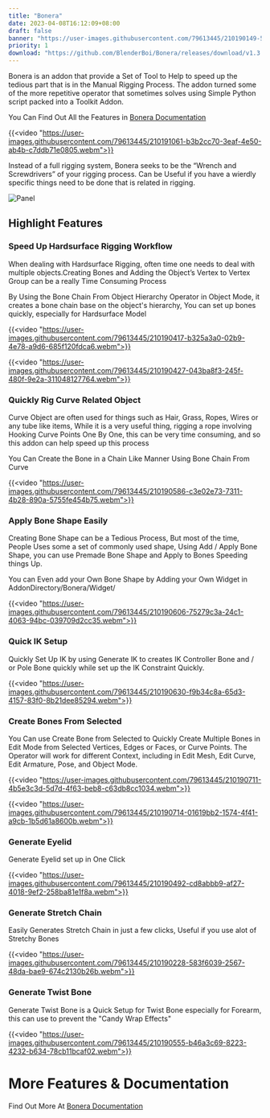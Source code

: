 ```yaml
---
title: "Bonera"
date: 2023-04-08T16:12:09+08:00
draft: false
banner: "https://user-images.githubusercontent.com/79613445/210190149-550c8269-55b4-4ecc-9057-e864ae49279e.png"
priority: 1
download: "https://github.com/BlenderBoi/Bonera/releases/download/v1.3.1/Bonera-1.3.1.zip"
---
```



<!-- ![Banner](https://user-images.githubusercontent.com/79613445/210190149-550c8269-55b4-4ecc-9057-e864ae49279e.png) -->

Bonera is an addon that provide a Set of Tool to Help to speed up the tedious part that is in the Manual Rigging Process.
The addon turned some of the more repetitive operator that sometimes solves using Simple Python script packed into a Toolkit Addon.

You Can Find Out All the Features in [Bonera Documentation](https://boneradocumentation.readthedocs.io/en/latest/index.html)



<!-- [BoneraDemo.webm](https://user-images.githubusercontent.com/79613445/210191061-b3b2cc70-3eaf-4e50-ab4b-c7ddb71e0805.webm) -->

{{<video "https://user-images.githubusercontent.com/79613445/210191061-b3b2cc70-3eaf-4e50-ab4b-c7ddb71e0805.webm">}}



Instead of a full rigging system, Bonera seeks to be the “Wrench and Screwdrivers” of your rigging process. Can be Useful if you have a wierdly specific things need to be done that is related in rigging.

![Panel](https://user-images.githubusercontent.com/79613445/210190159-f23afffc-53a3-4cf4-ae17-6fb2c4041e8b.png)


## Highlight Features

### Speed Up Hardsurface Rigging Workflow

When dealing with Hardsurface Rigging, often time one needs to deal with multiple objects.Creating Bones and Adding the Object’s Vertex to Vertex Group can be a really Time Consuming Process

By Using the Bone Chain From Object Hierarchy Operator in Object Mode, it creates a bone chain base on the object's hierarchy, You can set up bones quickly, especially for Hardsurface Model

<!-- [ObjectHierarchyDemo01.webm](https://user-images.githubusercontent.com/79613445/210190417-b325a3a0-02b9-4e78-a9d6-685f120fdca6.webm) -->

{{<video "https://user-images.githubusercontent.com/79613445/210190417-b325a3a0-02b9-4e78-a9d6-685f120fdca6.webm">}}

<!-- [ObjectHierarchyDemo02.webm](https://user-images.githubusercontent.com/79613445/210190427-043ba8f3-245f-480f-9e2a-311048127764.webm) -->

{{<video "https://user-images.githubusercontent.com/79613445/210190427-043ba8f3-245f-480f-9e2a-311048127764.webm">}}


### Quickly Rig Curve Related Object

Curve Object are often used for things such as Hair, Grass, Ropes, Wires or any tube like items, While it is a very useful thing, rigging a rope involving Hooking Curve Points One By One, this can be very time consuming, and so this addon can help speed up this process

You Can Create the Bone in a Chain Like Manner Using Bone Chain From Curve

<!-- [BoneChainFromCurve.webm](https://user-images.githubusercontent.com/79613445/210190586-c3e02e73-7311-4b28-890a-5755fe454b75.webm) -->

{{<video "https://user-images.githubusercontent.com/79613445/210190586-c3e02e73-7311-4b28-890a-5755fe454b75.webm">}}


### Apply Bone Shape Easily

Creating Bone Shape can be a Tedious Process, But most of the time, People Uses some a set of commonly used shape, Using Add / Apply Bone Shape, you can use Premade Bone Shape and Apply to Bones Speeding things Up.

You can Even add your Own Bone Shape by Adding your Own Widget in AddonDirectory/Bonera/Widget/

<!-- [ApplyBoneShape.webm](https://user-images.githubusercontent.com/79613445/210190606-75279c3a-24c1-4063-94bc-039709d2cc35.webm) -->

{{<video "https://user-images.githubusercontent.com/79613445/210190606-75279c3a-24c1-4063-94bc-039709d2cc35.webm">}}


### Quick IK Setup

Quickly Set Up IK by using Generate IK to creates IK Controller Bone and / or Pole Bone quickly while set up the IK Constraint Quickly. 

<!-- [QuickIK.webm](https://user-images.githubusercontent.com/79613445/210190630-f9b34c8a-65d3-4157-83f0-8b21dee85294.webm) -->

{{<video "https://user-images.githubusercontent.com/79613445/210190630-f9b34c8a-65d3-4157-83f0-8b21dee85294.webm">}}


### Create Bones From Selected

You Can use Create Bone from Selected to Quickly Create Multiple Bones in Edit Mode from Selected Vertices, Edges or Faces, or Curve Points. The Operator will work for different Context, including in Edit Mesh, Edit Curve, Edit Armature, Pose, and Object Mode. 

<!-- [CreateFromSelectedEditMeshIndividual.webm](https://user-images.githubusercontent.com/79613445/210190711-4b5e3c3d-5d7d-4f63-beb8-c63db8cc1034.webm) -->


{{<video "https://user-images.githubusercontent.com/79613445/210190711-4b5e3c3d-5d7d-4f63-beb8-c63db8cc1034.webm">}}


<!-- [CreateFromSelectedObjectIndividual.webm](https://user-images.githubusercontent.com/79613445/210190714-01619bb2-1574-4f41-a9cb-1b5d61a8600b.webm) -->

{{<video "https://user-images.githubusercontent.com/79613445/210190714-01619bb2-1574-4f41-a9cb-1b5d61a8600b.webm">}}




### Generate Eyelid

Generate Eyelid set up in One Click

<!-- [GenerateEyelid.webm](https://user-images.githubusercontent.com/79613445/210190492-cd8abbb9-af27-4018-9ef2-258ba81e1f8a.webm) -->

{{<video "https://user-images.githubusercontent.com/79613445/210190492-cd8abbb9-af27-4018-9ef2-258ba81e1f8a.webm">}}

### Generate Stretch Chain

Easily Generates Stretch Chain in just a few clicks, Useful if you use alot of Stretchy Bones

<!-- [GenerateStretchChain.webm](https://user-images.githubusercontent.com/79613445/210190228-583f6039-2567-48da-bae9-674c2130b26b.webm) -->
{{<video "https://user-images.githubusercontent.com/79613445/210190228-583f6039-2567-48da-bae9-674c2130b26b.webm">}}



### Generate Twist Bone

Generate Twist Bone is a Quick Setup for Twist Bone especially for Forearm, this can use to prevent the "Candy Wrap Effects"

<!-- [GenerateTwistBone.webm](https://user-images.githubusercontent.com/79613445/210190555-b46a3c69-8223-4232-b634-78cb11bcaf02.webm) -->



{{<video "https://user-images.githubusercontent.com/79613445/210190555-b46a3c69-8223-4232-b634-78cb11bcaf02.webm">}}




# More Features & Documentation

Find Out More At [Bonera Documentation](https://boneradocumentation.readthedocs.io/en/latest/index.html)
